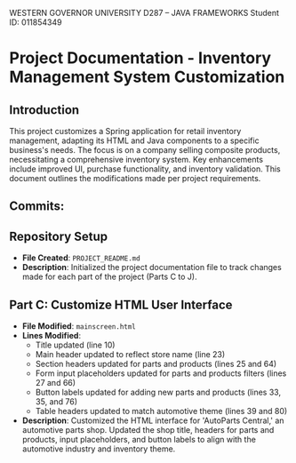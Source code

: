 WESTERN GOVERNOR UNIVERSITY
D287 – JAVA FRAMEWORKS
Student ID: 011854349

# Project Documentation - Inventory Management System Customization

## Introduction
This project customizes a Spring application for retail inventory management, adapting its HTML and Java components to a specific business's needs. The focus is on a company selling composite products, necessitating a comprehensive inventory system. Key enhancements include improved UI, purchase functionality, and inventory validation. This document outlines the modifications made per project requirements.


## Commits:

## Repository Setup
- **File Created**: `PROJECT_README.md`
- **Description**: Initialized the project documentation file to track changes made for each part of the project (Parts C to J).

## Part C: Customize HTML User Interface

- **File Modified**: `mainscreen.html`
- **Lines Modified**:
    - Title updated (line 10)
    - Main header updated to reflect store name (line 23)
    - Section headers updated for parts and products (lines 25 and 64)
    - Form input placeholders updated for parts and products filters (lines 27 and 66)
    - Button labels updated for adding new parts and products (lines 33, 35, and 76)
    - Table headers updated to match automotive theme (lines 39 and 80)
- **Description**: Customized the HTML interface for 'AutoParts Central,' an automotive parts shop. Updated the shop title, headers for parts and products, input placeholders, and button labels to align with the automotive industry and inventory theme.

